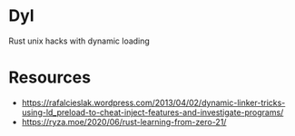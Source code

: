 # Dyl
Rust unix hacks with dynamic loading

# Resources

- https://rafalcieslak.wordpress.com/2013/04/02/dynamic-linker-tricks-using-ld_preload-to-cheat-inject-features-and-investigate-programs/
- https://ryza.moe/2020/06/rust-learning-from-zero-21/
